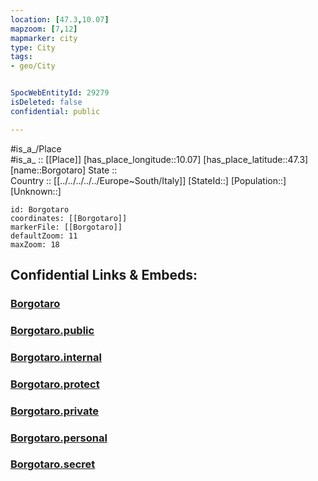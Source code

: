 ```yaml
---
location: [47.3,10.07] 
mapzoom: [7,12] 
mapmarker: city 
type: City
tags:
- geo/City


SpocWebEntityId: 29279
isDeleted: false
confidential: public

---
```

#is_a_/Place  
#is_a_ :: [[Place]] 
[has_place_longitude::10.07] 
[has_place_latitude::47.3] 
[name::Borgotaro] 
State ::  
Country :: [[../../../../../Europe~South/Italy]] 
[StateId::] 
[Population::] 
[Unknown::] 


```leaflet
id: Borgotaro
coordinates: [[Borgotaro]] 
markerFile: [[Borgotaro]] 
defaultZoom: 11 
maxZoom: 18
```


## Confidential Links & Embeds: 

### [Borgotaro](/_Standards/Earth/Continent/Europe/Europe~South/Italy/City/Borgotaro.md) 

### [Borgotaro.public](/_public/Earth/Continent/Europe/Europe~South/Italy/City/Borgotaro.public.md) 

### [Borgotaro.internal](/_internal/Earth/Continent/Europe/Europe~South/Italy/City/Borgotaro.internal.md) 

### [Borgotaro.protect](/_protect/Earth/Continent/Europe/Europe~South/Italy/City/Borgotaro.protect.md) 

### [Borgotaro.private](/_private/Earth/Continent/Europe/Europe~South/Italy/City/Borgotaro.private.md) 

### [Borgotaro.personal](/_personal/Earth/Continent/Europe/Europe~South/Italy/City/Borgotaro.personal.md) 

### [Borgotaro.secret](/_secret/Earth/Continent/Europe/Europe~South/Italy/City/Borgotaro.secret.md)

